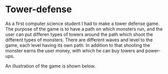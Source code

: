 # Tower-defense
As a first computer science student I had to make a tower defense game. The purpose of the game is to have a path on which monsters run, and the user can put differen types of towers around the path which shoot the different types of monsters. There are different waves and level to the game, each level having its own path. In addition to that shooting the monster earns the user money, with which he can buy towers and power-ups. 

An illustration of the game is shown below.
